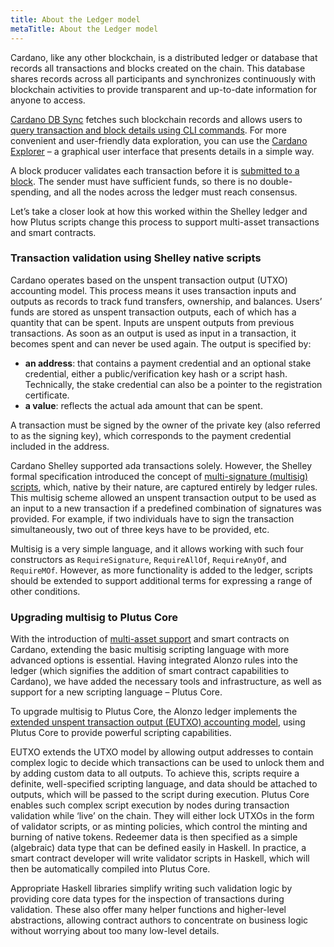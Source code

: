 ```yaml
---
title: About the Ledger model
metaTitle: About the Ledger model
---
```


Cardano, like any other blockchain, is a distributed ledger or database that
records all transactions and blocks created on the chain. This database shares
records across all participants and synchronizes continuously with blockchain
activities to provide transparent and up-to-date information for anyone to
access.

[Cardano DB Sync](https://docs.cardano.org/cardano-components/cardano-db-sync)
fetches such blockchain records and allows users to
[query transaction and block details using CLI commands](https://docs.cardano.org/explore-cardano/cardano-architecture/working-with-db-sync).
For more convenient and user-friendly data exploration, you can use the
[Cardano Explorer](https://explorer.cardano.org/en.html) – a graphical user
interface that presents details in a simple way.

A block producer validates each transaction before it is
[submitted to a block](https://docs.cardano.org/new-to-cardano/cardano-nodes).
The sender must have sufficient funds, so there is no double-spending, and all
the nodes across the ledger must reach consensus.

Let’s take a closer look at how this worked within the Shelley ledger and how
Plutus scripts change this process to support multi-asset transactions and smart
contracts.

### Transaction validation using Shelley native scripts

Cardano operates based on the unspent transaction output (UTXO) accounting
model. This process means it uses transaction inputs and outputs as records to
track fund transfers, ownership, and balances. Users’ funds are stored as
unspent transaction outputs, each of which has a quantity that can be spent.
Inputs are unspent outputs from previous transactions. As soon as an output is
used as input in a transaction, it becomes spent and can never be used again.
The output is specified by:

- **an address**: that contains a payment credential and an optional stake
  credential, either a public/verification key hash or a script hash.
  Technically, the stake credential can also be a pointer to the registration
  certificate.
- **a value**: reflects the actual ada amount that can be spent.

A transaction must be signed by the owner of the private key (also referred to
as the signing key), which corresponds to the payment credential included in the
address.

Cardano Shelley supported ada transactions solely. However, the Shelley formal
specification introduced the concept of
[multi-signature (multisig) scripts](https://github.com/input-output-hk/cardano-node/blob/master/doc/reference/simple-scripts.md#multi-signature-scripts),
which, native by their nature, are captured entirely by ledger rules. This
multisig scheme allowed an unspent transaction output to be used as an input to
a new transaction if a predefined combination of signatures was provided. For
example, if two individuals have to sign the transaction simultaneously, two out
of three keys have to be provided, etc.

Multisig is a very simple language, and it allows working with such four
constructors as `RequireSignature`, `RequireAllOf`, `RequireAnyOf`, and
`RequireMOf`. However, as more functionality is added to the ledger, scripts
should be extended to support additional terms for expressing a range of other
conditions.

### Upgrading multisig to Plutus Core

With the introduction of
[multi-asset support](https://docs.cardano.org/native-tokens/learn) and smart
contracts on Cardano, extending the basic multisig scripting language with more
advanced options is essential. Having integrated Alonzo rules into the ledger
(which signifies the addition of smart contract capabilities to Cardano), we
have added the necessary tools and infrastructure, as well as support for a new
scripting language – Plutus Core.

To upgrade multisig to Plutus Core, the Alonzo ledger implements the
[extended unspent transaction output (EUTXO) accounting model](https://iohk.io/en/blog/posts/2021/03/12/cardanos-extended-utxo-accounting-model-part-2/),
using Plutus Core to provide powerful scripting capabilities.

EUTXO extends the UTXO model by allowing output addresses to contain complex
logic to decide which transactions can be used to unlock them and by adding
custom data to all outputs. To achieve this, scripts require a definite,
well-specified scripting language, and data should be attached to outputs, which
will be passed to the script during execution. Plutus Core enables such complex
script execution by nodes during transaction validation while ‘live’ on the
chain. They will either lock UTXOs in the form of validator scripts, or as
minting policies, which control the minting and burning of native tokens.
Redeemer data is then specified as a simple (algebraic) data type that can be
defined easily in Haskell. In practice, a smart contract developer will write
validator scripts in Haskell, which will then be automatically compiled into
Plutus Core.

Appropriate Haskell libraries simplify writing such validation logic by
providing core data types for the inspection of transactions during validation.
These also offer many helper functions and higher-level abstractions, allowing
contract authors to concentrate on business logic without worrying about too
many low-level details.
